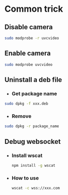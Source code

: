 # Common trick

## Disable camera
```bash
sudo modprobe -r uvcvideo
```

## Enable camera
```bash
sudo modprobe uvcvideo
```
## Uninstall a deb file
- ### Get package name
```bash
sudo dpkg -f xxx.deb
```
- ### Remove
```bash
sudo dpkg -r package_name
```
## Debug websocket
- ### Install wscat
  ```bash
  npm install -g wscat
  ```
- ### How to use
  ```bash
  wscat -c wss://xxx.com
  ```

